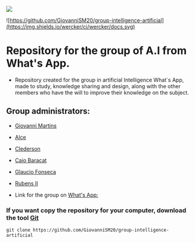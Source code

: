 <img
src="http://4.bp.blogspot.com/-bvxwo2kJ1W8/Tn035mXun4I/AAAAAAAAAYQ/TdTdrEDUvtE/s1600/inteligencia+artificial.jpeg" align="center" width=""
heigt=""/>

![https://github.com/GiovanniSM20/group-intelligence-artificial](https://img.shields.io/wercker/ci/wercker/docs.svg)

# Repository for the group of A.I from What's App.
 - Repository created for the group in artificial Intelligence What´s App, made to study, knowledge sharing and design, along with the other members who have the will to improve their knowledge on the subject.

## Group administrators:
- [Giovanni Martins](https://github.com/GiovanniSM20)
- [Alce]()
- [Clederson]()
- [Caio Baracat]()
- [Glaucio Fonseca]()
- [Rubens II]()

 - Link for the group on [What's App:](https://chat.whatsapp.com/invite/E8FSg91U1SK6vlJJVMop0z)

### If you want copy the repository for your computer, download the tool [Git](https://git-scm.com/)
```clone
git clone https://github.com/GiovanniSM20/group-intelligence-artificial
```
